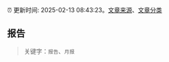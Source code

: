 :alarm_clock: 更新时间: 2025-02-13 08:43:23。[文章来源](/README.md)、[文章分类](/TAGS.md)

## 报告


> 关键字：`报告`、`月报`



